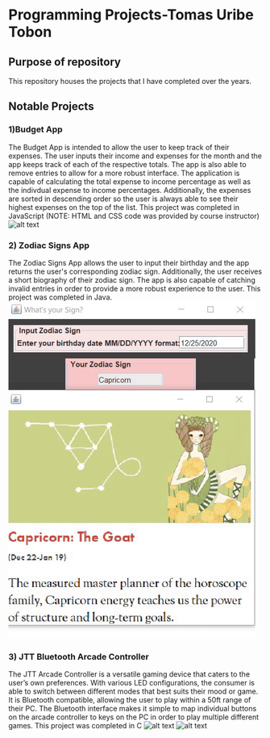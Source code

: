 # Programming Projects-Tomas Uribe Tobon

## Purpose of repository 
This repository houses the projects that I have completed over the years.


## Notable Projects

### 1)Budget App
The Budget App is intended to allow the user to keep track of their expenses. The user inputs their income and expenses for the month and the app keeps track of each of the respective totals. The app is also able to remove entries to allow for a more robust interface. The application is capable of calculating the total expense to income percentage as well as the indivdual expense to income percentages. Additionally, the expenses are sorted in descending order so the user is always able to see their highest expenses on the top of the list. This project was completed in JavaScript (NOTE: HTML and CSS code was provided by course instructor)
![alt text](https://github.com/tomasu10/Programming-Projects/blob/master/BudgetAPP/FinalResultGIF.gif) 

### 2) Zodiac Signs App
The Zodiac Signs App allows the user to input their birthday and the app returns the user's corresponding zodiac sign. Additionally, the user receives a short biography of their zodiac sign. The app is also capable of catching invalid entries in order to provide a more robust experience to the user. This project was completed in Java.
![alt text](https://github.com/tomasu10/Embedded-Projects/blob/master/ZodiacSigns/FinalResultGIF.gif)

### 3) JTT Bluetooth Arcade Controller
The JTT Arcade Controller is a versatile gaming device that caters to the user’s own preferences. With various LED configurations, the consumer is able to switch between different modes that best suits their mood or game. It is Bluetooth compatible, allowing the user to play within a 50ft range of their PC. The Bluetooth interface makes it simple to map individual buttons on the arcade controller to keys on the PC in order to play multiple different games. This project was completed in C
![alt text](https://github.com/tomasu10/Programming-Projects/blob/master/JTTArcade/Pictures%20%26%20Videos/FinalPCBDesign-Front.jpg) ![alt text](https://github.com/tomasu10/Programming-Projects/blob/master/JTTArcade/Pictures%20%26%20Videos/FINALJTTARCADECONTROLLERGIF.gif)
